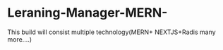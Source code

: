 # Leraning-Manager-MERN-
This build will consist multiple technology(MERN+ NEXTJS+Radis  many more....)
